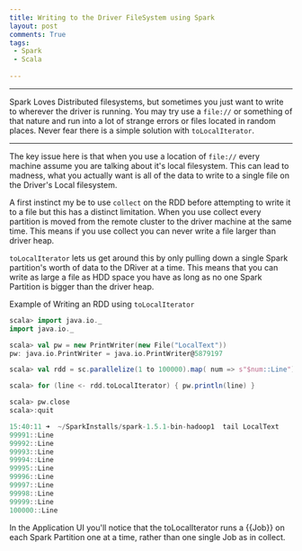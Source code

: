 ```yaml
---
title: Writing to the Driver FileSystem using Spark
layout: post
comments: True
tags:
 - Spark
 - Scala
 
---
```


---
Spark Loves Distributed filesystems, but sometimes you just want to write to wherever the driver is
running. You may try use a `file://` or something of that nature and run into a lot of strange errors
or files located in random places. Never fear there is a simple solution with `toLocalIterator`.
 
---

The key issue here is that when you use a location of `file://` every machine assume you are talking 
about it's local filesystem. This can lead to madness, what you actually want is all of the data to
write to a single file on the Driver's Local filesystem.

A first instinct my be to use `collect` on the RDD before attempting to write it to a file but this
has a distinct limitation. When you use collect every partition is moved from the remote cluster
to the driver machine at the same time. This means if you use collect you can never write a file 
larger than driver heap. 

`toLocalIterator` lets us get around this by only pulling down a single Spark partition's worth
of data to the DRiver at a time. This means that you can write as large a file as HDD space you have 
as long as no one Spark Partition is bigger than the driver heap.

Example of Writing an RDD using `toLocalIterator`

```scala
scala> import java.io._
import java.io._

scala> val pw = new PrintWriter(new File("LocalText"))
pw: java.io.PrintWriter = java.io.PrintWriter@5879197

scala> val rdd = sc.parallelize(1 to 100000).map( num => s"$num::Line")

scala> for (line <- rdd.toLocalIterator) { pw.println(line) }

scala> pw.close
scala>:quit

15:40:11 ➜  ~/SparkInstalls/spark-1.5.1-bin-hadoop1  tail LocalText
99991::Line
99992::Line
99993::Line
99994::Line
99995::Line
99996::Line
99997::Line
99998::Line
99999::Line
100000::Line
```

In the Application UI you'll notice that the toLocalIterator runs a {{Job}} on each Spark Partition 
one at a time, rather than one single Job as in collect. 
